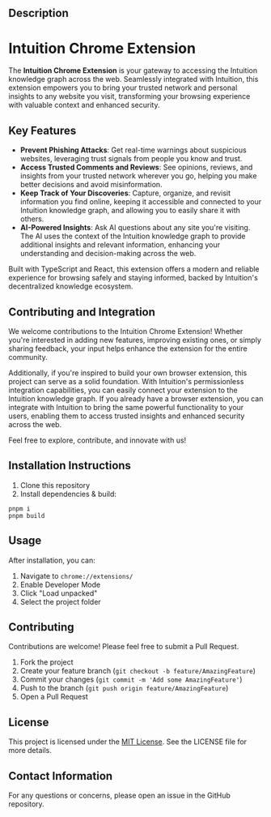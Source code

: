 

## Description
# Intuition Chrome Extension

The **Intuition Chrome Extension** is your gateway to accessing the Intuition knowledge graph across the web. Seamlessly integrated with Intuition, this extension empowers you to bring your trusted network and personal insights to any website you visit, transforming your browsing experience with valuable context and enhanced security.

## Key Features

- **Prevent Phishing Attacks**: Get real-time warnings about suspicious websites, leveraging trust signals from people you know and trust.
- **Access Trusted Comments and Reviews**: See opinions, reviews, and insights from your trusted network wherever you go, helping you make better decisions and avoid misinformation.
- **Keep Track of Your Discoveries**: Capture, organize, and revisit information you find online, keeping it accessible and connected to your Intuition knowledge graph, and allowing you to easily share it with others.
- **AI-Powered Insights**: Ask AI questions about any site you're visiting. The AI uses the context of the Intuition knowledge graph to provide additional insights and relevant information, enhancing your understanding and decision-making across the web.

Built with TypeScript and React, this extension offers a modern and reliable experience for browsing safely and staying informed, backed by Intuition's decentralized knowledge ecosystem.

## Contributing and Integration

We welcome contributions to the Intuition Chrome Extension! Whether you're interested in adding new features, improving existing ones, or simply sharing feedback, your input helps enhance the extension for the entire community.

Additionally, if you're inspired to build your own browser extension, this project can serve as a solid foundation. With Intuition's permissionless integration capabilities, you can easily connect your extension to the Intuition knowledge graph. If you already have a browser extension, you can integrate with Intuition to bring the same powerful functionality to your users, enabling them to access trusted insights and enhanced security across the web.

Feel free to explore, contribute, and innovate with us!

## Installation Instructions
1. Clone this repository
2. Install dependencies & build:
```
pnpm i
pnpm build
```

## Usage
After installation, you can:
1. Navigate to `chrome://extensions/`
2. Enable Developer Mode
3. Click "Load unpacked"
4. Select the project folder

## Contributing
Contributions are welcome! Please feel free to submit a Pull Request.

1. Fork the project
2. Create your feature branch (`git checkout -b feature/AmazingFeature`)
3. Commit your changes (`git commit -m 'Add some AmazingFeature'`)
4. Push to the branch (`git push origin feature/AmazingFeature`)
5. Open a Pull Request

## License

This project is licensed under the [MIT License](LICENSE). See the LICENSE file for more details.


## Contact Information
For any questions or concerns, please open an issue in the GitHub repository.


